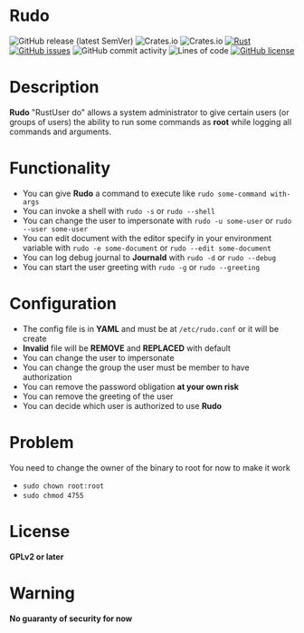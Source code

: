 # Rudo
![GitHub release (latest SemVer)](https://img.shields.io/github/v/release/remilauzier/rudo?style=flat-square)
![Crates.io](https://img.shields.io/crates/v/rudo?style=flat-square)
![Crates.io](https://img.shields.io/crates/d/rudo?style=flat-square)
[![Rust](https://github.com/remilauzier/rudo/actions/workflows/rust.yml/badge.svg)](https://github.com/remilauzier/rudo/actions/workflows/rust.yml)
[![GitHub issues](https://img.shields.io/github/issues/remilauzier/rudo?style=flat-square)](https://github.com/remilauzier/rudo/issues)
![GitHub commit activity](https://img.shields.io/github/commit-activity/m/remilauzier/rudo?style=flat-square)
![Lines of code](https://img.shields.io/tokei/lines/github/remilauzier/rudo?style=flat-square)
[![GitHub license](https://img.shields.io/github/license/remilauzier/rudo?style=flat-square)](https://github.com/remilauzier/rudo/blob/main/LICENSE)
# Description
**Rudo** "RustUser do" allows a system administrator to give certain
users (or groups of users) the ability to run some commands
as **root** while logging all commands and arguments.

# Functionality
* You can give **Rudo** a command to execute like `rudo some-command with-args`
* You can invoke a shell with `rudo -s` or `rudo --shell`
* You can change the user to impersonate with `rudo -u some-user` or `rudo --user some-user`
* You can edit document with the editor specify in your environment variable with `rudo -e some-document` or `rudo --edit some-document`
* You can log debug journal to **Journald** with `rudo -d` or `rudo --debug`
* You can start the user greeting with `rudo -g` or `rudo --greeting`

# Configuration
* The config file is in **YAML** and must be at `/etc/rudo.conf` or it will be create
* **Invalid** file will be **REMOVE** and **REPLACED** with default
* You can change the user to impersonate
* You can change the group the user must be member to have authorization
* You can remove the password obligation **at your own risk**
* You can remove the greeting of the user
* You can decide which user is authorized to use **Rudo**

# Problem
You need to change the owner of the binary to root for now to make it work
* `sudo chown root:root`
* `sudo chmod 4755`

# License
**GPLv2 or later**

# Warning
**No guaranty of security for now**
